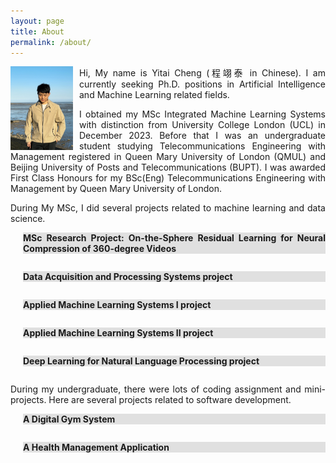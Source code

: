 ```yaml
---
layout: page
title: About
permalink: /about/
---
```

<style>
  .content {
    max-height: 0;
    overflow: hidden;
    transition: max-height 0.5s ease-out;
  }
  .toggle-button {
    cursor: pointer;
    background-color: #e0e0e0;
  }
  p {
    text-align: justify; /* Aligns text within the paragraph */
  }
</style>

<img src="/assets/images/yitai-cheng.JPG" width="100" style="float: left; margin-right: 10px;"> Hi, My name is Yitai Cheng (程翊泰 in Chinese). I am currently seeking Ph.D. positions in Artificial Intelligence and Machine Learning related fields. 


I obtained my MSc Integrated Machine Learning Systems with distinction from University College London (UCL) in December 2023. Before that I was an undergraduate student studying Telecommunications Engineering with Management registered in Queen Mary University of London (QMUL) and Beijing University of Posts and Telecommunications (BUPT). I was awarded First Class Honours for my BSc(Eng) Telecommunications Engineering with Management by Queen Mary University of London.

During My MSc, I did several projects related to machine learning and data science.
<div style="margin-left: 20px">
  <p class="toggle-button" onclick="toggleContent(this)"> <b>MSc Research Project: On-the-Sphere Residual Learning for Neural Compression of 360-degree Videos </b> </p>
  <div class="content">
    <p>This project focus on the synergy of two current learning methods for video. The first is neural video compression, which improves traditional one certain steps. Traditional compression captures motion between consecutive frames and performs linear transform and quantisation methods over the residual information in each frame to be encoded. Differently, neural video compression uses methods such as convolutional neural networks (CNNs) to capture motion and encoder-decoder architectures to propose to compress residual data. The second is spherical convolutional neural networks (CNNs) for 360-degree videos. The current compression of such 360-degree videos intensively relies on 2D planar projection and suffers from its distortion (e.g., poles are more sampled than equator). Therefore, neural compression using CNNs, which focus on 2D convolution over planar data, is damaged when applied to 360 videos. Some authors have evaluated the benefit of using spherical convolutions in learning tasks for 360 images. The project is experiments-oriented, and the student will focus on implementing neural compression methods but changing the CNN steps by ones using spherical convolutions.
    </p>
    <p><a href="https://github.com/yitai-cheng/MSc_IMLS_Research_Project.git">[Python code]</a> <a href="/assets/msc-dissertation.pdf">[Dissertation]</a></p>
  </div>
</div>

<div style="margin-left: 20px">
<p class="toggle-button" onclick="toggleContent(this)"> <b>Data Acquisition and Processing Systems project</b> </p>
<div class="content">
  <p>This project simulates a real-life data-science situation thatcan be approached using the process including data acquisition, storing, preprocessing, exploration and inferring. Concretely, this project analyze the stocks data of American Airlines(AAL) and its correlation with weather and covid-19 data. The data is acquired by relevant application programming interface including Yahoo! Finance, NOAA,
and CDC API. Then the acquired data is stored both locally and in the cloud by MongoDB. The data could be retrieved from local disk and cloud database for the downstream preprocessing including data cleaning, visualization and transformation. Next, the exploratory data analysis is conducted to find potential pattern of the data and hypothesis testing is carried out to better understand the composition of your dataset and its representativeness. Finally, the preprocessed data is feed as input to train and test the LSTM model which could be later used to predict the trend of stock values in the future.
  </p>
<p><a href="https://github.com/yitai-cheng/DAPS_assignment22_23">[Python code]</a> <a href="/assets/DAPS-assignment.pdf">[Project Description]</a> <a href="/assets/Report_DAPS.pdf">[Report]</a></p>
</div>
</div>

<div style="margin-left: 20px">
<p class="toggle-button" onclick="toggleContent(this)"> <b>Applied Machine Learning Systems I project </b> </p>
<div class="content">
  <p>
There are two categories of tasks raised in this mini project. They are binary classification and multiclass classification for image datasets. Machine learning techniques including convolutional neural network (CNN), support vector machine (SVM), random forest (RF) and residual network (ResNet) are applied to address the image classification tasks. It is noticed that neural network (NN) based models including CNN and ResNet performs better than the other two models with the accuracy of 0.7550 for CNN and 0.8064 for ResNet respectively.
  </p>
  <p><a href="https://github.com/yitai-cheng/AMLS_assignment22_23">[Python code]</a> <a href="/assets/AMLS-assignment.pdf">[Project Description]</a> <a href="/assets/Report_AMLS.pdf">[Report]</a></p>
</div>
</div>

<div style="margin-left: 20px">
<p class="toggle-button" onclick="toggleContent(this)"> <b>Applied Machine Learning Systems II project </b> </p>
<div class="content">
  <p>
A malignant tumor in the brain is a life-threatening condition. The presence of Methylguanine methyltransferase (MGMT) promoter methylation has been shown to be a favorable prog- nostic factor and a strong predictor of responsiveness to chemotherapy. In this project, machine learning based models are proposed to deal with the detection of MGMT promoter methylation instead of invasive surgeries taking brain tissues out of patients’ body. Taking advantage of multiple modali- ties of MRI images, both Single Modality Model (SMM) and Multi-Modality Model (MMM) are proposed. The main building block of SMM is the feature extractor and that of MMM is feature extractor with the attention layer. By exper- iments and ablation study, it is found that multi-modal learn- ing based model MMM performs better than SMM thanks to the attention mechanism.
  </p>
  <p><a href="https://github.com/yitai-cheng/AMLS_II_assignment22_23">[Python code]</a> <a href="/assets/AMLS_II-assignment.pdf">[Project Description]</a> <a href="/assets/Report_AMLSII.pdf">[Report]</a>  </p>
</div>
</div>

<div style="margin-left: 20px">
<p class="toggle-button" onclick="toggleContent(this)"> <b>Deep Learning for Natural Language Processing project </b> </p>
<div class="content">
  <p>
    Recurrent Neural Networks (RNNs) are powerful models that have achieved excellent performance on sequence learning tasks. Although RNNs work well whenever large labeled training sets are available, they suffer from dealing with long squences. In this project, we present a general end-to-end approach to sequence learning that uses an encoder to map the input sequence to a context vector, and then another decoder to convert the vector to the target sequence. Then, we introduce attention mechanism enabling the decoder to focus on a certain part of the input sequence in each decoding step. Our main result is that on an English to French translation task from the WMT’14 dataset, the translations produced by the sequence to sequence model with greedy search algorithm achieve a BLEU score of 23.57 on the entire test set, where the LSTM’s BLEU score was penalized on out-of-vocabulary words. Additionally, beam search could improve the model performance due to its ability to explore on a larger result set. For comparison, a sequence to sequence model with beam size 2 achieves a BLEU score of 24.24 on the same test-set. Moreover, the upgraded sequence to sequence with attention model also achieves a higher BLEU score of 25.33 with greedy search. Finally, we found that stacking more than one LSTM (Multi-Layer LSTM) will improve the model’s performance markedly, because LSTM networks with multiple layers have higher modeling capacity compared to single-layer LSTM networks.
  </p>
    <p><a href="https://github.com/yitai-cheng/ELEC0141_Project">[Python code]</a> <a href="/assets/DLNLP-assignment.pdf">[Project Description]</a> <a href="/assets/Report_DLNLP.pdf">[Report]</a></p> 
</div>
</div>


<script>
  function toggleContent(element) {
    var content = element.nextElementSibling;
    if (content.style.maxHeight) {
      content.style.maxHeight = null;
    } else {
      content.style.maxHeight = content.scrollHeight + "px";
    }
  }
</script>

During my undergraduate, there were lots of coding assignment and mini-projects. Here are several projects related to software development.
<div style="margin-left: 20px">
<p class="toggle-button" onclick="toggleContent(this)"> <b>A Digital Gym System</b> </p>
<div class="content">
  <p>
    The software we developed is used for online gym operations under the new normal of the epidemic. This software can provide fitness enthusiasts with teaching videos of different categories and difficulties, as well as private live lessons. It can also provide gym staff with administrator functions to manage the system. As an agile software development team, we work in accordance with the steps introduced in the course. We strive to ensure that the software meets the potential needs of customers and complete all requirements in the handout. The following content is about how we manage the development process.
  </p>
    <p><a href="https://github.com/NeverMore2020/software-engineering-project/tree/main/Software">[Java code]</a> <a href="https://github.com/NeverMore2020/software-engineering-project/blob/main/Software/Usermanual_group09.pdf">[User Manual]</a> <a href="https://github.com/NeverMore2020/software-engineering-project/blob/main/FinalReport_group09.pdf">[Report]</a></p> 
</div>
</div>

<div style="margin-left: 20px">
<p class="toggle-button" onclick="toggleContent(this)"> <b>A Health Management Application</b> </p>
<div class="content">
  <p>
This project implements a diet tracking app that allows users to check the nutritional content and calories of foods, as well as record their daily meals. The homepage automatically displays the user's caloric and nutritional intake for the day. Users can also query their meal records for specific days on the diet tracking page. Additionally, the project includes a user login feature, allowing users to log in with an account and password or via phone number and SMS verification code, facilitating future features such as meal recommendations. The front-end is implemented by Vue, and the back-end is implemented using Spring Boot framework.
  </p>
    <p><a href="https://gitee.com/zh_kaiwei/health-hub_mini_program">[code]</a></p> 
</div>
</div>


